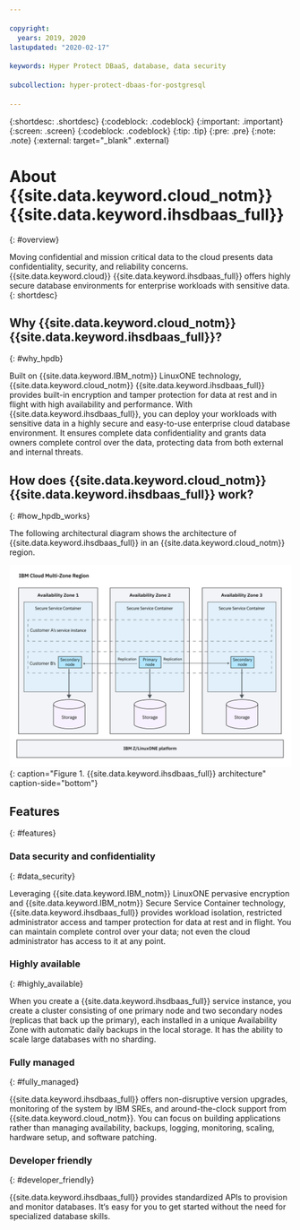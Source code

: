 ```yaml
---

copyright:
  years: 2019, 2020
lastupdated: "2020-02-17"

keywords: Hyper Protect DBaaS, database, data security

subcollection: hyper-protect-dbaas-for-postgresql

---
```


{:shortdesc: .shortdesc}
{:codeblock: .codeblock}
{:important: .important}
{:screen: .screen}
{:codeblock: .codeblock}
{:tip: .tip}
{:pre: .pre}
{:note: .note}
{:external: target="_blank" .external}

# About {{site.data.keyword.cloud_notm}} {{site.data.keyword.ihsdbaas_full}}
{: #overview}

Moving confidential and mission critical data to the cloud presents data confidentiality, security, and reliability concerns. {{site.data.keyword.cloud}} {{site.data.keyword.ihsdbaas_full}} offers highly secure database environments for enterprise workloads with sensitive data.
{: shortdesc}

## Why {{site.data.keyword.cloud_notm}} {{site.data.keyword.ihsdbaas_full}}?
{: #why_hpdb}

Built on {{site.data.keyword.IBM_notm}} LinuxONE technology, {{site.data.keyword.cloud_notm}} {{site.data.keyword.ihsdbaas_full}} provides built-in encryption and tamper protection for data at rest and in flight with <!--excellent vertical scalability-->high availability and performance. With {{site.data.keyword.ihsdbaas_full}}, you can deploy your workloads with sensitive data in a highly secure and easy-to-use enterprise cloud database environment. It ensures complete data confidentiality and grants data owners complete control over the data, protecting data from both external and internal threats.

## How does {{site.data.keyword.cloud_notm}} {{site.data.keyword.ihsdbaas_full}} work?
{: #how_hpdb_works}

The following architectural diagram shows the architecture of {{site.data.keyword.ihsdbaas_full}} in an {{site.data.keyword.cloud_notm}} region.

![{{site.data.keyword.ihsdbaas_full}} architecture](images/architecture.svg "{{site.data.keyword.ihsdbaas_full}} architecture"){: caption="Figure 1. {{site.data.keyword.ihsdbaas_full}} architecture" caption-side="bottom"}

## Features
{: #features}

### Data security and confidentiality
{: #data_security}

Leveraging {{site.data.keyword.IBM_notm}} LinuxONE pervasive encryption and {{site.data.keyword.IBM_notm}} Secure Service Container technology, {{site.data.keyword.ihsdbaas_full}} provides workload isolation, restricted administrator access and tamper protection for data at rest and in flight. You can maintain complete control over your data; not even the cloud administrator has access to it at any point.

### Highly available
{: #highly_available}

When you create a {{site.data.keyword.ihsdbaas_full}} service instance, you create a cluster consisting of one primary node and two secondary nodes (replicas that back up the primary), each installed in a unique Availability Zone with automatic daily backups in the local storage. It has <!--vertical scalability up to machine limits and-->the ability to scale large databases with no sharding.

### Fully managed
{: #fully_managed}

{{site.data.keyword.ihsdbaas_full}} offers non-disruptive version upgrades, monitoring of the system by IBM SREs, and around-the-clock support from {{site.data.keyword.cloud_notm}}. You can focus on building applications rather than managing availability, backups, logging, monitoring, scaling, hardware setup, and software patching.

### Developer friendly
{: #developer_friendly}

{{site.data.keyword.ihsdbaas_full}} provides standardized APIs to provision and monitor databases. It‘s easy for you to get started without the need for specialized database skills.
